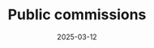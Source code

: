 ---
title: "Public commissions"
layout: layouts/base.njk
eleventyNavigation:
  key: "Public commissions"
  order: 10
date: 2025-03-12
---